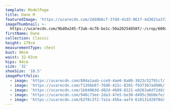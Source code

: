 ```yaml
---
template: ModelPage
title: Dane M
featuredImage: 'https://ucarecdn.com/2dddb6cf-37dd-41d3-961f-4d3621a37247/'
imageThumbnail: >-
  https://ucarecdn.com/9bd0a245-f3ab-4c78-be1c-50a20254850f/-/crop/600x1004/912,0/-/preview/
firstName: Dane
collection: Classic
height: 179cm
measurementType: chest
bust: 96cm
waist: 32-83cm
hips: 94cm
size: '32'
shoeSize: '10.5'
imagePortfolio:
  - image: 'https://ucarecdn.com/884a1aab-cce9-4ae6-8a08-3823c52791c7/'
  - image: 'https://ucarecdn.com/f126bb87-76d6-422c-8201-f937367ad986/'
  - image: 'https://ucarecdn.com/1b8406dd-d82d-4689-8221-e0263a6df2dd/'
  - image: 'https://ucarecdn.com/940c73ee-2da3-47e5-be30-d495c3bb0efe/'
  - image: 'https://ucarecdn.com/62f8c3f2-7a1a-456a-aaf4-610131d2078d/'
---
```


